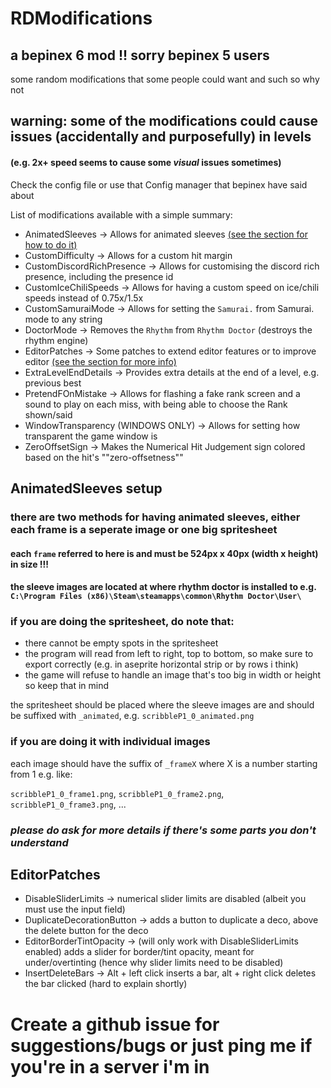 # RDModifications

## a bepinex 6 mod !! sorry bepinex 5 users

some random modifications that some people could want and such so why not

## warning: some of the modifications could cause issues (accidentally and purposefully) in levels
#### (e.g. 2x+ speed seems to cause some ***visual*** issues sometimes)<br>

Check the config file or use that Config manager that bepinex have said about

List of modifications available with a simple summary:

- AnimatedSleeves -> Allows for animated sleeves [(see the section for how to do it)](#animatedsleeves-setup)
- CustomDifficulty -> Allows for a custom hit margin
- CustomDiscordRichPresence -> Allows for customising the discord rich presence, including the presence id
- CustomIceChiliSpeeds -> Allows for having a custom speed on ice/chili speeds instead of 0.75x/1.5x
- CustomSamuraiMode -> Allows for setting the `Samurai.` from Samurai. mode to any string
- DoctorMode -> Removes the `Rhythm` from `Rhythm Doctor` (destroys the rhythm engine)
- EditorPatches -> Some patches to extend editor features or to improve editor [(see the section for more info)](#editorpatches)
- ExtraLevelEndDetails -> Provides extra details at the end of a level, e.g. previous best
- PretendFOnMistake -> Allows for flashing a fake rank screen and a sound to play on each miss, with being able to choose the Rank shown/said
- WindowTransparency (WINDOWS ONLY) -> Allows for setting how transparent the game window is
- ZeroOffsetSign -> Makes the Numerical Hit Judgement sign colored based on the hit's ""zero-offsetness""

## AnimatedSleeves setup

### there are two methods for having animated sleeves, either each frame is a seperate image or one big spritesheet

#### each `frame` referred to here is and must be 524px x 40px (width x height) in size !!!

#### the sleeve images are located at where rhythm doctor is installed to e.g. `C:\Program Files (x86)\Steam\steamapps\common\Rhythm Doctor\User\`

### if you are doing the spritesheet, do note that:

- there cannot be empty spots in the spritesheet
- the program will read from left to right, top to bottom, so make sure to export correctly (e.g. in aseprite horizontal strip or by rows i think)
- the game will refuse to handle an image that's too big in width or height so keep that in mind

the spritesheet should be placed where the sleeve images are and should be suffixed with `_animated`, e.g. `scribbleP1_0_animated.png`
<br>

### if you are doing it with individual images

each image should have the suffix of `_frameX` where X is a number starting from 1 e.g. like:

`scribbleP1_0_frame1.png`, `scribbleP1_0_frame2.png`, `scribbleP1_0_frame3.png`, ...
<br>

### *please do ask for more details if there's some parts you don't understand*

## EditorPatches

- DisableSliderLimits -> numerical slider limits are disabled (albeit you must use the input field)
- DuplicateDecorationButton -> adds a button to duplicate a deco, above the delete button for the deco
- EditorBorderTintOpacity -> (will only work with DisableSliderLimits enabled) adds a slider for border/tint opacity, meant for under/overtinting (hence why slider limits need to be disabled)
- InsertDeleteBars -> Alt + left click inserts a bar, alt + right click deletes the bar clicked (hard to explain shortly)

# Create a github issue for suggestions/bugs or just ping me if you're in a server i'm in
